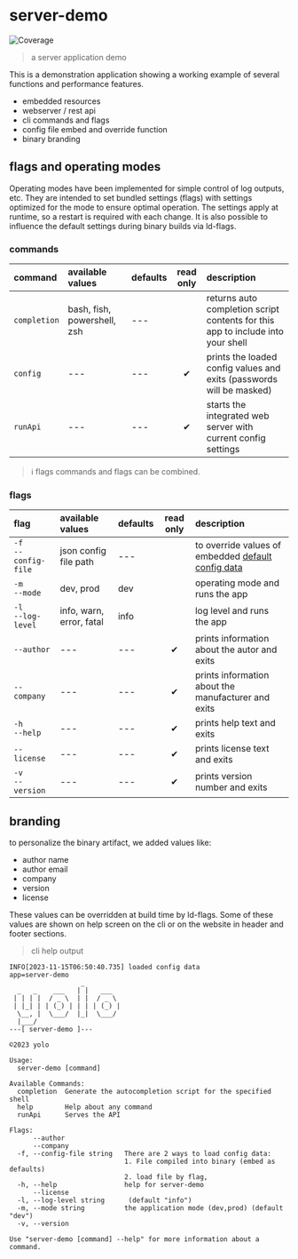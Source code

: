 # server-demo

![Coverage](https://img.shields.io/badge/Coverage-79.9%25-brightgreen)

> a server application demo

This is a demonstration application showing a working example of several functions and performance features.

- embedded resources
- webserver / rest api
- cli commands and flags
- config file embed and override function
- binary branding

## flags and operating modes

Operating modes have been implemented for simple control of log outputs, etc. They are intended to set bundled settings (flags) with settings optimized for the mode to ensure optimal operation. The settings apply at runtime, so a restart is required with each change. It is also possible to influence the default settings during binary builds via ld-flags.

### commands

| command      | available values            | defaults | read only | description                                                                     |
| :----------- | :-------------------------- | :------- | :-------: | :------------------------------------------------------------------------------ |
| `completion` | bash, fish, powershell, zsh | ---      |           | returns auto completion script contents for this app to include into your shell |
| `config`     | ---                         | ---      |     ✔     | prints the loaded config values and exits (passwords will be masked)            |
| `runApi`     | ---                         | ---      |     ✔     | starts the integrated web server with current config settings                   |

> ℹ︎ flags commands and flags can be combined.

### flags 

| flag                                               | available values         | defaults | read only | description                                                              |
| :------------------------------------------------- | :----------------------- | :------- | :-------: | :----------------------------------------------------------------------- |
| <nobr>`-f`</nobr><br/><nobr>`--config-file`</nobr> | json config file path    | ---      |           | to override values of embedded [default config data](config/config.json) |
| <nobr>`-m`</nobr><br/><nobr>`--mode`</nobr>        | dev, prod                | dev      |           | operating mode and runs the app                                          |
| <nobr>`-l`</nobr><br/><nobr>`--log-level`</nobr>   | info, warn, error, fatal | info     |           | log level and runs the app                                               |
| <nobr>`--author`</nobr>                            | ---                      | ---      |     ✔     | prints information about the autor and exits                             |
| <nobr>`--company`</nobr>                           | ---                      | ---      |     ✔     | prints information about the manufacturer and exits                      |
| <nobr>`-h`</nobr><br/><nobr>`--help`</nobr>        | ---                      | ---      |     ✔     | prints help text and exits                                               |
| <nobr>`--license`</nobr>                           | ---                      | ---      |     ✔     | prints license text and exits                                            |
| <nobr>`-v`</nobr><br/><nobr>`--version`</nobr>     | ---                      | ---      |     ✔     | prints version number and exits                                          |

## branding

to personalize the binary artifact, we added values like:

- author name
- author email
- company
- version
- license

These values can be overridden at build time by ld-flags.
Some of these values are shown on help screen on the cli or on the website in header and footer sections.

> cli help output

```
INFO[2023-11-15T06:50:40.735] loaded config data                            app=server-demo
                  _         
  _   _    ___   | |   ___  
 | | | |  / _ \  | |  / _ \ 
 | |_| | | (_) | | | | (_) |
  \__, |  \___/  |_|  \___/ 
  |___/                     
---[ server-demo ]---

©2023 yolo

Usage:
  server-demo [command]

Available Commands:
  completion  Generate the autocompletion script for the specified shell
  help        Help about any command
  runApi      Serves the API

Flags:
      --author               
      --company              
  -f, --config-file string   There are 2 ways to load config data: 
                             1. File compiled into binary (embed as defaults)
                             2. load file by flag, 
  -h, --help                 help for server-demo
      --license              
  -l, --log-level string      (default "info")
  -m, --mode string          the application mode (dev,prod) (default "dev")
  -v, --version

Use "server-demo [command] --help" for more information about a command.
```